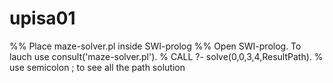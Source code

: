 upisa01
======
%% Place maze-solver.pl inside SWI-prolog 
%% Open SWI-prolog. To lauch use consult('maze-solver.pl').
% CALL ?- solve(0,0,3,4,ResultPath).
% use semicolon ; to see all the path solution

